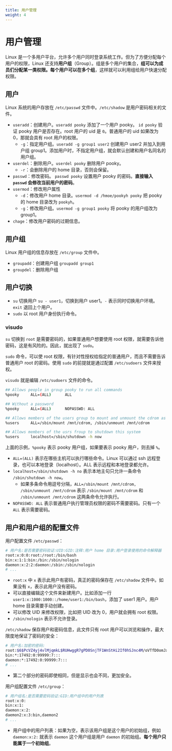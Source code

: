 ```yaml
---
title: 用户管理
weight: 4
---
```


# 用户管理

Linux 是一个多用户平台，允许多个用户同时登录系统工作。但为了方便分配每个用户的权限，Linux 还支持**用户组**（Group）。组是多个用户的集合，**组可以为成员们分配某一类权限。每个用户可以在多个组**，这样就可以利用组给用户快速分配权限。

## 用户

Linux 系统的用户存放在 `/etc/passwd` 文件中。`/etc/shadow` 是用户密码相关的文件。

- `useradd`：创建用户。`useradd pooky` 添加了一个用户 pooky。 `id pooky` 验证 pooky 用户是否存在。root 用户的 uid 是 `0`。普通用户的 uid 如果改为 0，那就会具有 root 用户的权限。
  - `-g`：指定用户组。`useradd -g group1 user2` 创建用户 user2 并加入到用户组 group1。添加用户时，不指定用户组，就会默认创建和用户名同名的用户组。
- `userdel`：删除用户。`userdel pooky` 删除用户 pooky。
  - `-r`：会删除用户的 home 目录，否则会保留。
- `passwd`：修改密码。 `passwd pooky` 设置用户 pooky 的密码。**直接输入 `passwd` 会修改当前用户的密码**。
- `usermod`：修改用户属性
  - `-d`：修改用户 home 目录。`usermod -d /hmoe/pookyh pooky` 把 pooky 的 home 目录改为 `pookyh`。
  - `-g`：修改用户组。`usermod -g group1 pooky` 将 pooky 的用户组改为 group1。
- `chage`：修改用户密码的过期信息。

## 用户组

Linux 用户组的信息存放在 `/etc/group` 文件中。

- `groupadd`：创建用户组 `groupadd group1`
- `groupdel`：删除用户组
  
## 用户切换

- `su` 切换用户 `su - user1`，切换到用户 user1。`-` 表示同时切换用户环境。`exit` 退回上个用户。
- `sudo` 以 root 用户身份执行命令。

### visudo

`su` 切换到 `root` 是需要密码的，如果普通用户想要使用 root 权限，就需要告诉他密码，这是有风险的。因此，就出现了 `sudo`。

`sudo` 命令，可以使 root 权限，有针对性授权给指定的普通用户，而且不需要告诉普通用户 root 的密码。使用 `sudo` 的前提就是通过配置 `/etc/sudoers` 文件来授权。

`visudo` 就是编辑 `/etc/sudoers` 文件的命令。

```bash
## Allows people in group pooky to run all commands
%pooky     ALL=(ALL)      ALL

## Without a password
%pooky     ALL=(ALL)      NOPASSWD: ALL

## Allows members of the users group to mount and unmount the cdrom as root
%users     ALL=/sbin/mount /mnt/cdrom, /sbin/unmount /mnt/cdrom

## Allows members of the usrs froup to shutdown this system
%users     localhost=/sbin/shutdown -h now
```

上面的示例，`%pooky` 表示 pooky 用户组，如果要表示 pooky 用户，则去掉 `%`。

- `ALL=(ALL)` 表示在哪些主机可以执行哪些命令。Linux 可以通过 ssh 远程登录，也可以本地登录（localhost）。ALL 表示远程和本地登录都允许。
- `localhost=/sbin/shutdown -h no` 表示本地主句只允许一条命令 `/sbin/shutdown -h now`。
  - 如果多条命令用逗号分隔，`ALL=/sbin/mount /mnt/cdrom, /sbin/unmount /mnt/cdrom` 表示 `/sbin/mount /mnt/cdrom` 和 `/sbin/unmount /mnt/cdrom` 这两条命令允许执行。
- `NOPASSWD: ALL` 表示普通用户执行管理员权限的密码不需要密码。只有一个 `ALL` 表示需要密码。

## 用户和用户组的配置文件

用户配置文件 `/etc/passwd`：

```bash
# 用户名:是否需要密码验证:UID:GID:注释:用户 home 目录:用户登录使用的命令解释器
root:x:0:0:root:/root:/bin/bash
bin:x:1:1:bin:/bin:/sbin/nologin
daemon:x:2:2:daemon:/sbin:/sbin/nologin
# ...
```

- `root:x` 中 `x` 表示此用户有密码，真正的密码保存在 `/etc/shadow` 文件中。如果没有 `x`，表示此用户没有密码。
- 可以直接编辑这个文件来新建用户。比如添加一行 `user1:x:1000:1000::/home/user1:/bin/bash`，添加了 user1 用户。用户 home 目录需要手动创建。
- 可以修改 UID 来修改权限，比如把 UID 改为 0，用户就会拥有 root 权限。
- `/sbin/nologin` 表示不允许登录。

`/etc/shadow` 保存用户和密码信息，此文件只有 root 用户可以浏览和操作，最大限度地保证了密码的安全：

```bash
# 用户名:加密的密码:
root:$6$PcVZ4yj4vlMjqmkL$RUHwggR7gPD0SnjTF1WnStHi2If0hSJnc4M/oVTfD0omJxVGhQgnQhBKRNPiwcBSeL72IerSphnEVdaomgjx./::0:99999:7:::
bin:*:17492:0:99999:7:::
daemon:*:17492:0:99999:7:::
# ...
```

- 第二个部分的密码即使相同，但是显示也会不同，更加安全。

用户组配置文件 `/etc/group`：

```bash
# 用户组名:是否需要密码验证:GID:用户组中的用户列表
root:x:0:
bin:x:1:
daemon:x:2:
daemon2:x:3:bin,daemon2
# ...
```

- 用户组中的用户列表：如果为空，表示该用户组是这个用户的初始组，例如 `daemon:x:2:` 就表示 `daemon` 这个用户组是用户 `daemon` 的初始组。**每个用户只能属于一个初始组**。
